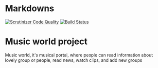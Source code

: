 Markdowns
==========================
[![Scrutinizer Code Quality](https://scrutinizer-ci.com/g/valiknet18/musicworld/badges/quality-score.png?b=AddViewLayout)](https://scrutinizer-ci.com/g/valiknet18/musicworld/?branch=master)
[![Build Status](https://travis-ci.org/valiknet18/musicworld.svg)](https://travis-ci.org/valiknet18/musicworld)

Music world project
============================
Music world, it's musical portal, where people can read information about lovely group or people, read news, watch clips, and add new groups